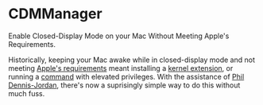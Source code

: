 # CDMManager
Enable Closed-Display Mode on your Mac Without Meeting Apple's Requirements.

Historically, keeping your Mac awake while in closed-display mode and not meeting [Apple's requirements](https://support.apple.com/en-us/HT201834) meant installing a [kernel extension](https://binaervarianz.de/projekte/programmieren/meltmac/), or running a [command](https://gist.github.com/pwnsdx/2ae98341e7e5e64d32b734b871614915) with elevated privileges. With the assistance of [Phil Dennis-Jordan](https://philjordan.eu/about), there's now a suprisingly simple way to do this without much fuss. 
